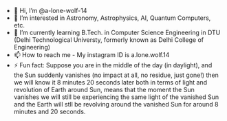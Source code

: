 - 👋 Hi, I’m @a-lone-wolf-14
- 👀 I’m interested in Astronomy, Astrophysics, AI, Quantum Computers, etc.
- 🌱 I’m currently learning B.Tech. in Computer Science Engineering in DTU (Delhi Technological Universty, formerly known as Delhi College of Engineering)
- 📫 How to reach me - My instagram ID is a.lone.wolf.14
- ⚡ Fun fact: Suppose you are in the middle of the day (in daylight), and the Sun suddenly vanishes (no impact at all, no residue, just gone!) then we will know it 8 minutes 20 seconds later both in terms of light                 and revolution of Earth around Sun, means that the moment the Sun vanishes we will still be experiencing the same light of the vanished Sun and the Earth will stll be revolving around the vanished                   Sun for around 8 minutes and 20 seconds.

<!---
a-lone-wolf-14/a-lone-wolf-14 is a ✨ special ✨ repository because its `README.md` (this file) appears on your GitHub profile.
You can click the Preview link to take a look at your changes.
--->
